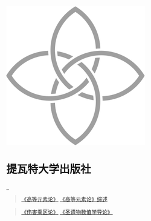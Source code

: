 <!-- _coverpage.md -->

<img src="_media/pattern.svg" alt="logo" style="zoom:50%;" />

# 提瓦特大学出版社
<a href="#/韧性力学.md">&ensp;</a>

> [《高等元素论》](高等元素论.md)
> [《高等元素论》综述](高等元素论综述.md)


> [《伤害乘区论》](伤害乘区论.md)
> [《圣遗物数值学导论》](圣遗物数值学导论.md)

